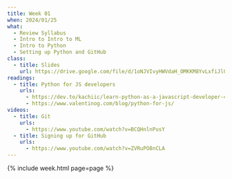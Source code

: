 ```yaml
---
title: Week 01
when: 2024/01/25
what:
  - Review Syllabus
  - Intro to Intro to ML
  - Intro to Python
  - Setting up Python and GitHub
class:
  - title: Slides
    url: https://drive.google.com/file/d/1oNJVIvyHWVdaH_OMKKM8YvLxfiJl0faS/
readings:
  - title: Python for JS developers
    urls:
      - https://dev.to/kachiic/learn-python-as-a-javascript-developer-422j
      - https://www.valentinog.com/blog/python-for-js/
videos:
  - title: Git
    urls:
      - https://www.youtube.com/watch?v=BCQHnlnPusY
  - title: Signing up for GitHub
    urls:
      - https://www.youtube.com/watch?v=ZVRuPO8nCLA
---
```

{% include week.html page=page %}
